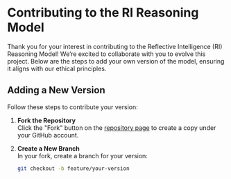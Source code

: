 # Contributing to the RI Reasoning Model

Thank you for your interest in contributing to the Reflective Intelligence (RI) Reasoning Model! We’re excited to collaborate with you to evolve this project. Below are the steps to add your own version of the model, ensuring it aligns with our ethical principles.

## Adding a New Version

Follow these steps to contribute your version:

1. **Fork the Repository**  
   Click the "Fork" button on the [repository page](https://github.com/yourusername/your-repo) to create a copy under your GitHub account.

2. **Create a New Branch**  
   In your fork, create a branch for your version:  
   ```bash
   git checkout -b feature/your-version

   
